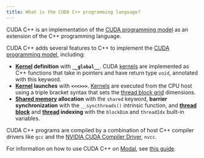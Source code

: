 ```yaml
---
title: What is the CUDA C++ programming language?
---
```


CUDA C++ is an implementation of the
[CUDA programming model](/gpu-glossary/device-software/cuda-programming-model)
as an extension of the C++ programming language.

CUDA C++ adds several features to C++ to implement the
[CUDA programming model](/gpu-glossary/device-software/cuda-programming-model),
including:

- **[Kernel](/gpu-glossary/device-software/kernel) definition** with
  **`__global__`**. CUDA [kernels](/gpu-glossary/device-software/kernel) are
  implemented as C++ functions that take in pointers and have return type
  `void`, annotated with this keyword.
- **[Kernel](/gpu-glossary/device-software/kernel) launches** with **`<<<>>>`**.
  [Kernels](/gpu-glossary/device-software/kernel) are executed from the CPU host
  using a triple bracket syntax that sets the
  [thread block grid](/gpu-glossary/device-software/thread-block-grid)
  dimensions.
- **[Shared memory](/gpu-glossary/device-software/shared-memory) allocation**
  with the `shared` keyword, **barrier synchronization** with the
  `__syncthreads()` intrinsic function, and
  **[thread block](/gpu-glossary/device-software/thread-block)** and
  **[thread](/gpu-glossary/device-software/thread) indexing** with the
  `blockDim` and `threadIdx` built-in variables.

CUDA C++ programs are compiled by a combination of host C++ compiler drivers
like `gcc` and the
[NVIDIA CUDA Compiler Driver](/gpu-glossary/host-software/nvcc), `nvcc`.

For information on how to use CUDA C++ on [Modal](https://modal.com), see
[this guide](https://modal.com/docs/guide/cuda).
